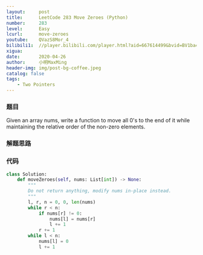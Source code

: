 ```yaml
---
layout:     post
title:      LeetCode 283 Move Zeroes (Python)
number:     283
level:      Easy
lcurl:      move-zeroes
youtube:    QVazS8Mor_4
bilibili1:  //player.bilibili.com/player.html?aid=667614499&bvid=BV1ba4y1t7eK&cid=173834262&page=1
xigua:      
date:       2020-04-26
author:     小明MaxMing
header-img: img/post-bg-coffee.jpeg
catalog: false
tags:
    - Two Pointers
---
```


### 题目

Given an array nums, write a function to move all 0's to the end of it while maintaining the relative order of the non-zero elements.

### 解题思路



### 代码
```python
class Solution:
    def moveZeroes(self, nums: List[int]) -> None:
        """
        Do not return anything, modify nums in-place instead.
        """
        l, r, n = 0, 0, len(nums)
        while r < n:
            if nums[r] != 0:
                nums[l] = nums[r]
                l += 1
            r += 1
        while l < n:
            nums[l] = 0
            l += 1
```